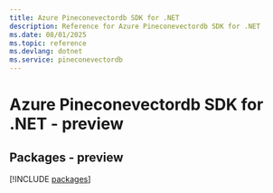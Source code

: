 ```yaml
---
title: Azure Pineconevectordb SDK for .NET
description: Reference for Azure Pineconevectordb SDK for .NET
ms.date: 08/01/2025
ms.topic: reference
ms.devlang: dotnet
ms.service: pineconevectordb
---
```

# Azure Pineconevectordb SDK for .NET - preview
## Packages - preview
[!INCLUDE [packages](pineconevectordb-index.md)]
